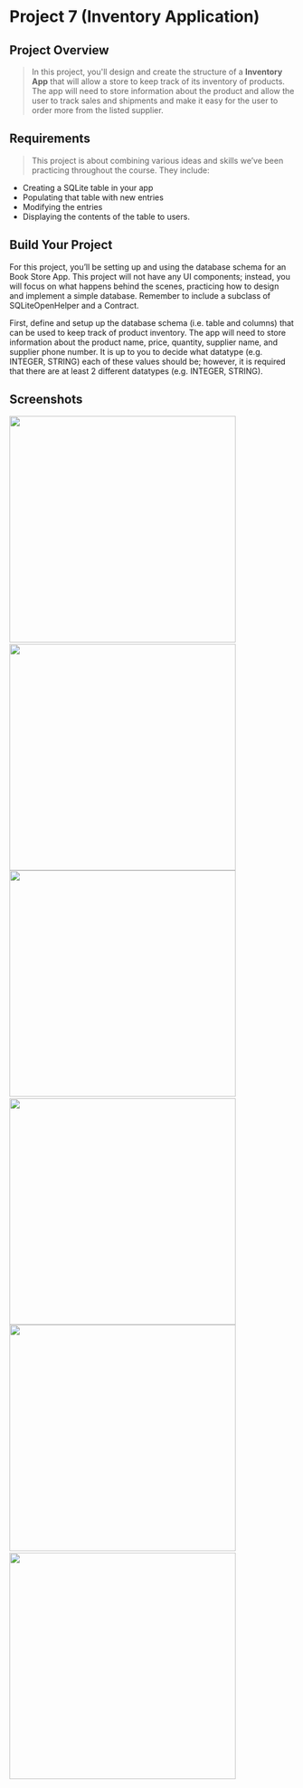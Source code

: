 # Project 7 (Inventory Application)
## Project Overview
> In this project, you'll design and create the structure of a **Inventory App** that will allow a store to keep track of its inventory of products. The app will need to store information about the product and allow the user to track sales and shipments and make it easy for the user to order more from the listed supplier.
 ## Requirements
 >This project is about combining various ideas and skills we’ve been practicing throughout the course. They include:

* Creating a SQLite table in your app
* Populating that table with new entries
* Modifying the entries
* Displaying the contents of the table to users.

 ## Build Your Project
 For this project, you’ll be setting up and using the database schema for an Book Store App. This project will not have any UI components; instead, you will focus on what happens behind the scenes, practicing how to design and implement a simple database. Remember to include a subclass of SQLiteOpenHelper and a Contract.
 
 First, define and setup up the database schema (i.e. table and columns) that can be used to keep track of product inventory. The app will need to store information about the product name, price, quantity, supplier name, and supplier phone number. It is up to you to decide what datatype (e.g. INTEGER, STRING) each of these values should be; however, it is required that there are at least 2 different datatypes (e.g. INTEGER, STRING).
## Screenshots
 <img src="./Screenshots/1.png" width="400" /> &nbsp; 
 <img src="./Screenshots/2.png" width="400" />
 <br>
 <img src="./Screenshots/3.png" width="400" />
 &nbsp;
 <img src="./Screenshots/4.png" width="400" />
  <br>
  <img src="./Screenshots/5.png" width="400" />
  &nbsp;
  <img src="./Screenshots/6.png" width="400" />
